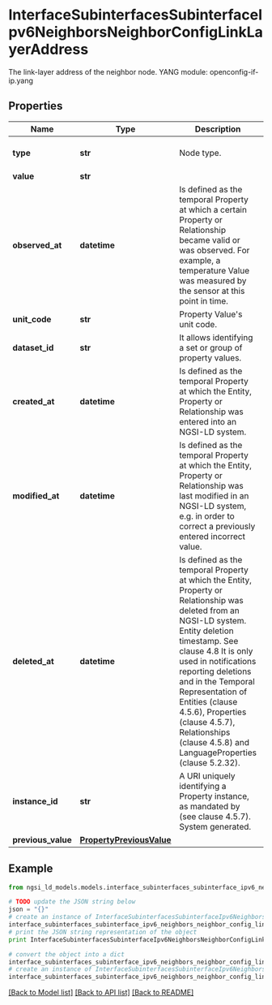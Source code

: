 # InterfaceSubinterfacesSubinterfaceIpv6NeighborsNeighborConfigLinkLayerAddress

The link-layer address of the neighbor node.  YANG module: openconfig-if-ip.yang 

## Properties

Name | Type | Description | Notes
------------ | ------------- | ------------- | -------------
**type** | **str** | Node type.  | [optional] [default to 'Property']
**value** | **str** |  | 
**observed_at** | **datetime** | Is defined as the temporal Property at which a certain Property or Relationship became valid or was observed. For example, a temperature Value was measured by the sensor at this point in time.  | [optional] 
**unit_code** | **str** | Property Value&#39;s unit code.  | [optional] 
**dataset_id** | **str** | It allows identifying a set or group of property values.  | [optional] 
**created_at** | **datetime** | Is defined as the temporal Property at which the Entity, Property or Relationship was entered into an NGSI-LD system.  | [optional] [readonly] 
**modified_at** | **datetime** | Is defined as the temporal Property at which the Entity, Property or Relationship was last modified in an NGSI-LD system, e.g. in order to correct a previously entered incorrect value.  | [optional] [readonly] 
**deleted_at** | **datetime** | Is defined as the temporal Property at which the Entity, Property or Relationship was deleted from an NGSI-LD system.  Entity deletion timestamp. See clause 4.8 It is only used in notifications reporting deletions and in the Temporal Representation of Entities (clause 4.5.6), Properties (clause 4.5.7), Relationships (clause 4.5.8) and LanguageProperties (clause 5.2.32).  | [optional] [readonly] 
**instance_id** | **str** | A URI uniquely identifying a Property instance, as mandated by (see clause 4.5.7). System generated.  | [optional] [readonly] 
**previous_value** | [**PropertyPreviousValue**](PropertyPreviousValue.md) |  | [optional] 

## Example

```python
from ngsi_ld_models.models.interface_subinterfaces_subinterface_ipv6_neighbors_neighbor_config_link_layer_address import InterfaceSubinterfacesSubinterfaceIpv6NeighborsNeighborConfigLinkLayerAddress

# TODO update the JSON string below
json = "{}"
# create an instance of InterfaceSubinterfacesSubinterfaceIpv6NeighborsNeighborConfigLinkLayerAddress from a JSON string
interface_subinterfaces_subinterface_ipv6_neighbors_neighbor_config_link_layer_address_instance = InterfaceSubinterfacesSubinterfaceIpv6NeighborsNeighborConfigLinkLayerAddress.from_json(json)
# print the JSON string representation of the object
print InterfaceSubinterfacesSubinterfaceIpv6NeighborsNeighborConfigLinkLayerAddress.to_json()

# convert the object into a dict
interface_subinterfaces_subinterface_ipv6_neighbors_neighbor_config_link_layer_address_dict = interface_subinterfaces_subinterface_ipv6_neighbors_neighbor_config_link_layer_address_instance.to_dict()
# create an instance of InterfaceSubinterfacesSubinterfaceIpv6NeighborsNeighborConfigLinkLayerAddress from a dict
interface_subinterfaces_subinterface_ipv6_neighbors_neighbor_config_link_layer_address_form_dict = interface_subinterfaces_subinterface_ipv6_neighbors_neighbor_config_link_layer_address.from_dict(interface_subinterfaces_subinterface_ipv6_neighbors_neighbor_config_link_layer_address_dict)
```
[[Back to Model list]](../README.md#documentation-for-models) [[Back to API list]](../README.md#documentation-for-api-endpoints) [[Back to README]](../README.md)


